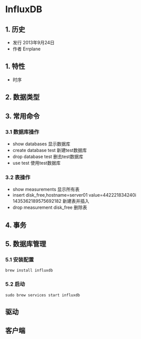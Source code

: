 # InfluxDB

## 1. 历史
* 发行 2013年9月24日
* 作者 Errplane

## 1. 特性
* 时序

## 2. 数据类型

## 3. 常用命令

### 3.1 数据库操作

* show databases 显示数据库
* create database test 新建test数据库
* drop database test 删去test数据库
* use test 使用test数据库

### 3.2 表操作

* show measurements 显示所有表
* insert disk_free,hostname=server01 value=442221834240i 1435362189575692182 新建表并插入
* drop measurement disk_free 删除表

## 4. 事务

## 5. 数据库管理

### 5.1 安装配置

    brew install influxdb

### 5.2 启动

    sudo brew services start influxdb

## 驱动

## 客户端

